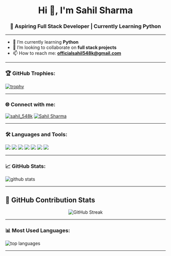 <!-- GitHub Profile README -->

<h1 align="center">Hi 👋, I'm Sahil Sharma</h1>
<h3 align="center">🚀 Aspiring Full Stack Developer | Currently Learning Python</h3>

---

- 🌱 I’m currently learning **Python**
- 🤝 I’m looking to collaborate on **full stack projects**
- 📫 How to reach me: **officialsahil548k@gmail.com**

---

### 🏆 GitHub Trophies:

[![trophy](https://github-profile-trophy.vercel.app/?username=ryo-ma)](https://github.com/ryo-ma/github-profile-trophy)

---

### 🌐 Connect with me:

<p align="left">
  <a href="https://www.instagram.com/sahil_548k" target="blank"><img align="center" src="https://img.shields.io/badge/Instagram-E4405F?style=for-the-badge&logo=instagram&logoColor=white" alt="sahil_548k" /></a>
  <a href="https://www.linkedin.com/in/sahil-sharma-0990b6288/" target="blank"><img align="center" src="https://img.shields.io/badge/LinkedIn-0A66C2?style=for-the-badge&logo=linkedin&logoColor=white" alt="Sahil Sharma" /></a>
</p>

---

### 🛠️ Languages and Tools:

<p align="left">
  <img src="https://img.shields.io/badge/JavaScript-yellow?style=for-the-badge&logo=javascript&logoColor=black"/>
  <img src="https://img.shields.io/badge/Python-3776AB?style=for-the-badge&logo=python&logoColor=white"/>
  <img src="https://img.shields.io/badge/Node.js-339933?style=for-the-badge&logo=nodedotjs&logoColor=white"/>
  <img src="https://img.shields.io/badge/Express.js-404D59?style=for-the-badge"/>
  <img src="https://img.shields.io/badge/MySQL-00758F?style=for-the-badge&logo=mysql&logoColor=white"/>
  <img src="https://img.shields.io/badge/HTML5-E34F26?style=for-the-badge&logo=html5&logoColor=white"/>
  <img src="https://img.shields.io/badge/C%2B%2B-00599C?style=for-the-badge&logo=c%2B%2B&logoColor=white"/>
</p>

---

### 📈 GitHub Stats:

<p align="left">
  <img src="https://github-readme-stats.vercel.app/api?username=OfficialSahil548k&show_icons=true&theme=dark" alt="github stats" />
</p>

---

## 🧠 GitHub Contribution Stats

<p align="center">
  <img src="https://github-readme-streak-stats.herokuapp.com/?user=OfficialSahil548k&theme=tokyonight&hide_border=true&ring=FFB000&currStreakNum=F85C50" alt="GitHub Streak"/>
</p>


---

### 📊 Most Used Languages:

<p align="left">
  <img src="https://github-readme-stats.vercel.app/api/top-langs/?username=OfficialSahil548k&layout=compact&theme=dark" alt="top languages" />
</p>

---

